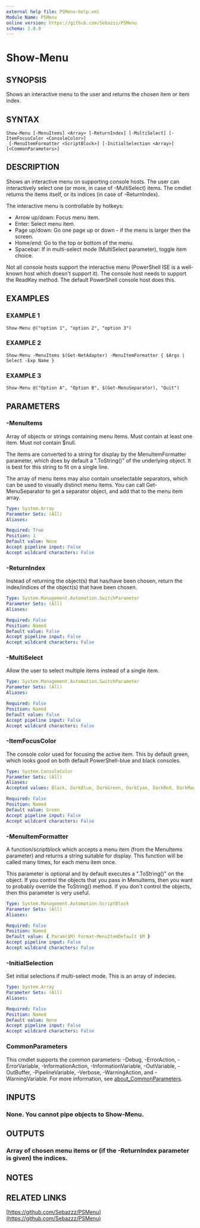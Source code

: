 ```yaml
---
external help file: PSMenu-help.xml
Module Name: PSMenu
online version: https://github.com/Sebazzz/PSMenu
schema: 2.0.0
---
```


# Show-Menu

## SYNOPSIS
Shows an interactive menu to the user and returns the chosen item or item index.

## SYNTAX

```
Show-Menu [-MenuItems] <Array> [-ReturnIndex] [-MultiSelect] [-ItemFocusColor <ConsoleColor>]
 [-MenuItemFormatter <ScriptBlock>] [-InitialSelection <Array>] [<CommonParameters>]
```

## DESCRIPTION
Shows an interactive menu on supporting console hosts.
The user can interactively
select one (or more, in case of -MultiSelect) items.
The cmdlet returns the items
itself, or its indices (in case of -ReturnIndex). 

The interactive menu is controllable by hotkeys:
- Arrow up/down: Focus menu item.
- Enter: Select menu item.
- Page up/down: Go one page up or down - if the menu is larger then the screen.
- Home/end: Go to the top or bottom of the menu.
- Spacebar: If in multi-select mode (MultiSelect parameter), toggle item choice.

Not all console hosts support the interactive menu (PowerShell ISE is a well-known
host which doesn't support it).
The console host needs to support the ReadKey method.
The default PowerShell console host does this.

## EXAMPLES

### EXAMPLE 1
```
Show-Menu @("option 1", "option 2", "option 3")
```

### EXAMPLE 2
```
Show-Menu -MenuItems $(Get-NetAdapter) -MenuItemFormatter { $Args | Select -Exp Name }
```

### EXAMPLE 3
```
Show-Menu @("Option A", "Option B", $(Get-MenuSeparator), "Quit")
```

## PARAMETERS

### -MenuItems
Array of objects or strings containing menu items.
Must contain at least one item.
Must not contain $null. 

The items are converted to a string for display by the MenuItemFormatter parameter, which
does by default a ".ToString()" of the underlying object.
It is best for this string 
to fit on a single line.

The array of menu items may also contain unselectable separators, which can be used
to visually distinct menu items.
You can call Get-MenuSeparator to get a separator object,
and add that to the menu item array.

```yaml
Type: System.Array
Parameter Sets: (All)
Aliases:

Required: True
Position: 1
Default value: None
Accept pipeline input: False
Accept wildcard characters: False
```

### -ReturnIndex
Instead of returning the object(s) that has/have been chosen, return the index/indices
of the object(s) that have been chosen.

```yaml
Type: System.Management.Automation.SwitchParameter
Parameter Sets: (All)
Aliases:

Required: False
Position: Named
Default value: False
Accept pipeline input: False
Accept wildcard characters: False
```

### -MultiSelect
Allow the user to select multiple items instead of a single item.

```yaml
Type: System.Management.Automation.SwitchParameter
Parameter Sets: (All)
Aliases:

Required: False
Position: Named
Default value: False
Accept pipeline input: False
Accept wildcard characters: False
```

### -ItemFocusColor
The console color used for focusing the active item.
This by default green,
which looks good on both default PowerShell-blue and black consoles.

```yaml
Type: System.ConsoleColor
Parameter Sets: (All)
Aliases:
Accepted values: Black, DarkBlue, DarkGreen, DarkCyan, DarkRed, DarkMagenta, DarkYellow, Gray, DarkGray, Blue, Green, Cyan, Red, Magenta, Yellow, White

Required: False
Position: Named
Default value: Green
Accept pipeline input: False
Accept wildcard characters: False
```

### -MenuItemFormatter
A function/scriptblock which accepts a menu item (from the MenuItems parameter)
and returns a string suitable for display.
This function will be called many times,
for each menu item once.

This parameter is optional and by default executes a ".ToString()" on the object.
If you control the objects that you pass in MenuItems, then you want to probably
override the ToString() method.
If you don't control the objects, then this parameter
is very useful.

```yaml
Type: System.Management.Automation.ScriptBlock
Parameter Sets: (All)
Aliases:

Required: False
Position: Named
Default value: { Param($M) Format-MenuItemDefault $M }
Accept pipeline input: False
Accept wildcard characters: False
```

### -InitialSelection
Set initial selections if multi-select mode.
This is an array of indecies.

```yaml
Type: System.Array
Parameter Sets: (All)
Aliases:

Required: False
Position: Named
Default value: None
Accept pipeline input: False
Accept wildcard characters: False
```

### CommonParameters
This cmdlet supports the common parameters: -Debug, -ErrorAction, -ErrorVariable, -InformationAction, -InformationVariable, -OutVariable, -OutBuffer, -PipelineVariable, -Verbose, -WarningAction, and -WarningVariable. For more information, see [about_CommonParameters](http://go.microsoft.com/fwlink/?LinkID=113216).

## INPUTS

### None. You cannot pipe objects to Show-Menu.
## OUTPUTS

### Array of chosen menu items or (if the -ReturnIndex parameter is given) the indices.
## NOTES

## RELATED LINKS

[https://github.com/Sebazzz/PSMenu](https://github.com/Sebazzz/PSMenu)

